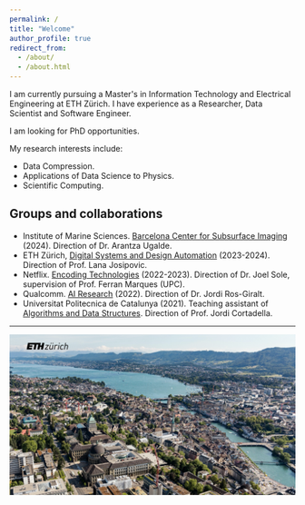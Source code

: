 ```yaml
---
permalink: /
title: "Welcome"
author_profile: true
redirect_from: 
  - /about/
  - /about.html
---
```


I am currently pursuing a Master's in Information Technology and Electrical Engineering at ETH Zürich. I have experience as a Researcher, Data Scientist and Software Engineer. 

I am looking for PhD opportunities. 

My research interests include:
- Data Compression.
- Applications of Data Science to Physics.
- Scientific Computing.

Groups and collaborations
------
- Institute of Marine Sciences. [Barcelona Center for Subsurface Imaging](https://www.icm.csic.es/en/research-group/barcelona-center-subsurface-imaging) (2024). Direction of Dr. Arantza Ugalde.
- ETH Zürich, [Digital Systems and Design Automation](https://dynamo.ethz.ch/) (2023-2024). Direction of Prof. Lana Josipovic.
- Netflix. [Encoding Technologies](https://research.netflix.com/research-area/video-encoding-and-quality) (2022-2023). Direction of Dr. Joel Sole, supervision of Prof. Ferran Marques (UPC).
- Qualcomm. [AI Research](https://www.qualcomm.com/research/artificial-intelligence/ai-research) (2022). Direction of Dr. Jordi Ros-Giralt.
- Universitat Politecnica de Catalunya (2021). Teaching assistant of [Algorithms and Data Structures](https://www.cs.upc.edu/~jordicf/Teaching/AP2/index.html). Direction of Prof. Jordi Cortadella.


---
![](images/eth_zurich.jpg)
